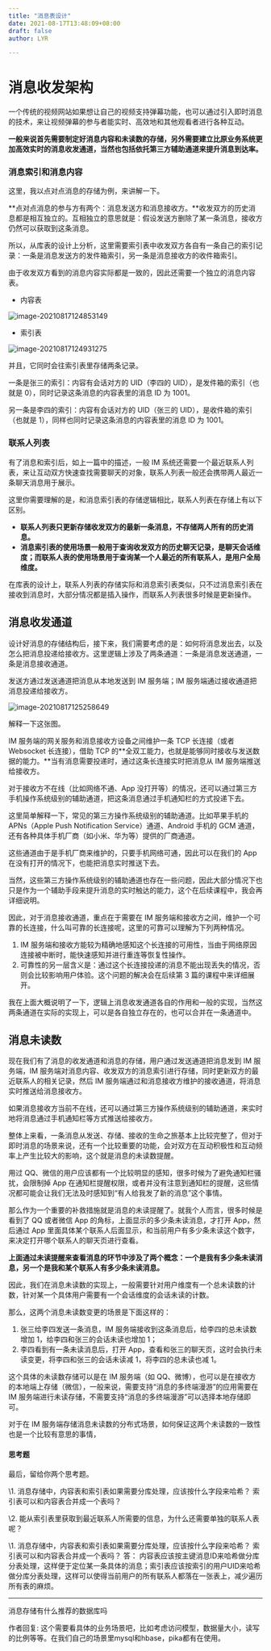 ```yaml
---
title: "消息表设计"
date: 2021-08-17T13:48:09+08:00
draft: false
author: LYR

---
```




#  消息收发架构



一个传统的视频网站如果想让自己的视频支持弹幕功能，也可以通过引入即时消息的技术，来让视频弹幕的参与者能实时、高效地和其他观看者进行各种互动。



**一般来说首先需要制定好消息内容和未读数的存储，另外需要建立比原业务系统更加高效实时的消息收发通道，当然也包括依托第三方辅助通道来提升消息到达率。**





### 消息索引和消息内容

这里，我以点对点消息的存储为例，来讲解一下。

**点对点消息的参与方有两个：消息发送方和消息接收方。**收发双方的历史消息都是相互独立的。互相独立的意思就是：假设发送方删除了某一条消息，接收方仍然可以获取到这条消息。

所以，从库表的设计上分析，这里需要索引表中收发双方各自有一条自己的索引记录：一条是消息发送方的发件箱索引，另一条是消息接收方的收件箱索引。

由于收发双方看到的消息内容实际都是一致的，因此还需要一个独立的消息内容表。





- 内容表

![image-20210817124853149](https://cdn.jsdelivr.net/gh/lyr-2000/images_repo_2021_ASUS/2021_08_17_12__48_55image-20210817124853149.png) 



- 索引表



![image-20210817124931275](https://cdn.jsdelivr.net/gh/lyr-2000/images_repo_2021_ASUS/2021_08_17_12__49_31image-20210817124931275.png)



并且，它同时会往索引表里存储两条记录。

一条是张三的索引：内容有会话对方的 UID（李四的 UID），是发件箱的索引（也就是 0），同时记录这条消息的内容表里的消息 ID 为 1001。

另一条是李四的索引：内容有会话对方的 UID（张三的 UID），是收件箱的索引（也就是 1），同样也同时记录这条消息的内容表里的消息 ID 为 1001。







### 联系人列表

有了消息和索引后，如上一篇中的描述，一般 IM 系统还需要一个最近联系人列表，来让互动双方快速查找需要聊天的对象，联系人列表一般还会携带两人最近一条聊天消息用于展示。

这里你需要理解的是，和消息索引表的存储逻辑相比，联系人列表在存储上有以下区别。

- **联系人列表只更新存储收发双方的最新一条消息，不存储两人所有的历史消息。**
- **消息索引表的使用场景一般用于查询收发双方的历史聊天记录，是聊天会话维度；而联系人表的使用场景用于查询某一个人最近的所有联系人，是用户全局维度。**

在库表的设计上，联系人列表的存储实际和消息索引表类似，只不过消息索引表在接收到消息时，大部分情况都是插入操作，而联系人列表很多时候是更新操作。

## 消息收发通道

设计好消息的存储结构后，接下来，我们需要考虑的是：如何将消息发出去，以及怎么把消息投递给接收方。这里逻辑上涉及了两条通道：一条是消息发送通道，一条是消息接收通道。

发送方通过发送通道把消息从本地发送到 IM 服务端；IM 服务端通过接收通道把消息投递给接收方。



![image-20210817125258649](https://cdn.jsdelivr.net/gh/lyr-2000/images_repo_2021_ASUS/2021_08_17_12__52_58image-20210817125258649.png)





解释一下这张图。

IM 服务端的网关服务和消息接收方设备之间维护一条 TCP 长连接（或者 Websocket 长连接），借助 TCP 的**全双工能力，也就是能够同时接收与发送数据的能力。**当有消息需要投递时，通过这条长连接实时把消息从 IM 服务端推送给接收方。

对于接收方不在线（比如网络不通、App 没打开等）的情况，还可以通过第三方手机操作系统级别的辅助通道，把这条消息通过手机通知栏的方式投递下去。

这里简单解释一下，常见的第三方操作系统级别的辅助通道。比如苹果手机的 APNs（Apple Push Notification Service）通道、Android 手机的 GCM 通道，还有各种具体手机厂商（如小米、华为等）提供的厂商通道。

这些通道由于是手机厂商来维护的，只要手机网络可通，因此可以在我们的 App 在没有打开的情况下，也能把消息实时推送下去。

当然，这些第三方操作系统级别的辅助通道也存在一些问题，因此大部分情况下也只是作为一个辅助手段来提升消息的实时触达的能力，这个在后续课程中，我会再详细说明。

因此，对于消息接收通道，重点在于需要在 IM 服务端和接收方之间，维护一个可靠的长连接，什么叫可靠的长连接呢，这里的可靠可以理解为下列两种情况。

1. IM 服务端和接收方能较为精确地感知这个长连接的可用性，当由于网络原因连接被中断时，能快速感知并进行重连等恢复性操作。
2. 可靠性的另一层含义是：通过这个长连接投递的消息不能出现丢失的情况，否则会比较影响用户体验。这个问题的解决会在后续第 3 篇的课程中来详细展开。

我在上面大概说明了一下，逻辑上消息收发通道各自的作用和一般的实现，当然这两条通道在实际的实现上，可以是各自独立存在的，也可以合并在一条通道中。

## 消息未读数





现在我们有了消息的收发通道和消息的存储，用户通过发送通道把消息发到 IM 服务端，IM 服务端对消息内容、收发双方的消息索引进行存储，同时更新双方的最近联系人的相关记录，然后 IM 服务端通过和消息接收方维护的接收通道，将消息实时推送给消息接收方。

如果消息接收方当前不在线，还可以通过第三方操作系统级别的辅助通道，来实时地将消息通过手机通知栏等方式推送给接收方。

整体上来看，一条消息从发送、存储、接收的生命之旅基本上比较完整了，但对于即时消息的场景来说，还有一个比较重要的功能，会对双方在互动积极性和互动频率上产生比较大的影响，这个就是消息的未读数提醒。

用过 QQ、微信的用户应该都有一个比较明显的感知，很多时候为了避免通知栏骚扰，会限制掉 App 在通知栏提醒权限，或者并没有注意到通知栏的提醒，这些情况都可能会让我们无法及时感知到“有人给我发了新的消息”这个事情。

那么作为一个重要的补救措施就是消息的未读提醒了。就我个人而言，很多时候是看到了 QQ 或者微信 App 的角标，上面显示的多少条未读消息，才打开 App，然后通过 App 里面具体某个联系人后面显示，和当前用户有多少条未读这个数字，来决定打开哪个联系人的聊天页进行查看。

**上面通过未读提醒来查看消息的环节中涉及了两个概念：一个是我有多少条未读消息，另一个是我和某个联系人有多少条未读消息。**

因此，我们在消息未读数的实现上，一般需要针对用户维度有一个总未读数的计数，针对某一个具体用户需要有一个会话维度的会话未读的计数。

那么，这两个消息未读数变更的场景是下面这样的：

1. 张三给李四发送一条消息，IM 服务端接收到这条消息后，给李四的总未读数增加 1，给李四和张三的会话未读也增加 1；
2. 李四看到有一条未读消息后，打开 App，查看和张三的聊天页，这时会执行未读变更，将李四和张三的会话未读减 1，将李四的总未读也减 1。

这个具体的未读数存储可以是在 IM 服务端（如 QQ、微博），也可以是在接收方的本地端上存储（微信），一般来说，需要支持“消息的多终端漫游”的应用需要在 IM 服务端进行未读存储，不需要支持“消息的多终端漫游”可以选择本地存储即可。

对于在 IM 服务端存储消息未读数的分布式场景，如何保证这两个未读数的一致性也是一个比较有意思的事情，





#### 思考题



最后，留给你两个思考题。

\1. 消息存储中，内容表和索引表如果需要分库处理，应该按什么字段来哈希？ 索引表可以和内容表合并成一个表吗？

\2. 能从索引表里获取到最近联系人所需要的信息，为什么还需要单独的联系人表呢？



\1. 消息存储中，内容表和索引表如果需要分库处理，应该按什么字段来哈希？ 索引表可以和内容表合并成一个表吗？
答： 内容表应该按主键消息ID来哈希做分库分表处理，这样便于定位某一条具体的消息；索引表应该按索引的用户UID来哈希做分库分表处理，这样可以使得当前用户的所有联系人都落在一张表上，减少遍历所有表的麻烦。



---



消息存储有什么推荐的数据库吗



作者回复: 这个需要看具体的业务场景吧，比如考虑访问模型，数据量大小，读写的比例等等。在我们自己的场景里mysql和hbase，pika都有在使用。







